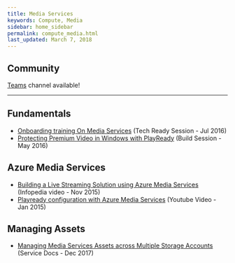 ```yaml
---
title: Media Services
keywords: Compute, Media
sidebar: home_sidebar
permalink: compute_media.html
last_updated: March 7, 2018
---
```


## Community
[Teams](https://teams.microsoft.com/l/channel/19%3a6f437db7337444d8bfbf2c7852c1f87a%40thread.skype/Compute%2520-%2520Media%2520Services?groupId=dff0a70d-6316-4124-ae5a-e9d06f63ec34&tenantId=72f988bf-86f1-41af-91ab-2d7cd011db47) channel available!

<!-- Add in any communities worth following: blogs, twitter, etc. -->
---
<!-- Here, add in any links to useful resources. The structure is not fixed, it can be grouped by scenario, by tech, or set up as a learning path -->

## Fundamentals
- [Onboarding training On Media Services](https://techreadytv.com/TR23/session?sCode=TR23DEVTT202) (Tech Ready Session - Jul 2016)
- [Protecting Premium Video in Windows with PlayReady](https://microsoft.sharepoint.com/sites/academy/media/AEVD-3-106224) (Build Session - May 2016)

## Azure Media Services
- [Building a Live Streaming Solution using Azure Media Services](https://microsoft.sharepoint.com/sites/academy/media/AEVD-3-101123) (Infopedia video - Nov 2015)
- [Playready configuration with Azure Media Services](https://www.youtube.com/watch?v=k6WWfZxE42w) (Youtube Video - Jan 2015)

## Managing Assets
- [Managing Media Services Assets across Multiple Storage Accounts](https://docs.microsoft.com/en-us/azure/media-services/meda-services-managing-multiple-storage-accounts) (Service Docs - Dec 2017)
